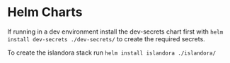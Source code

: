 # Helm Charts

If running in a dev environment install the dev-secrets chart first with 
`helm install dev-secrets ./dev-secrets/` to create the required secrets.

To create the islandora stack run `helm install islandora ./islandora/`

